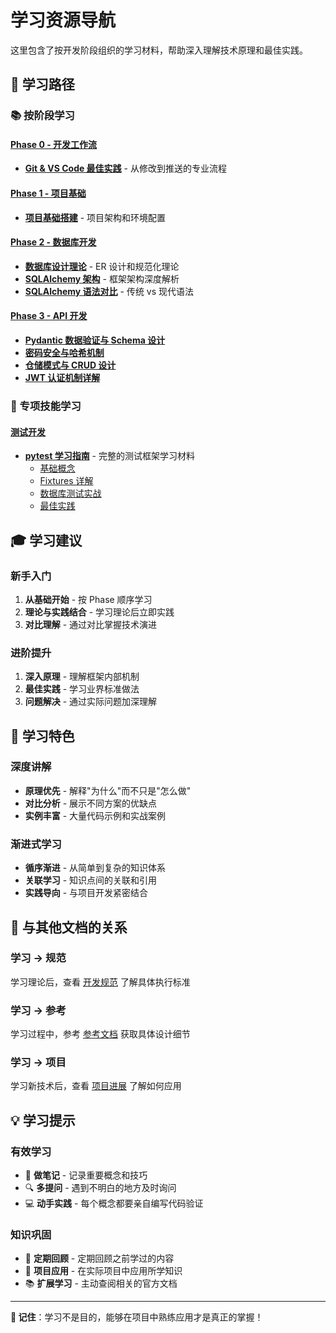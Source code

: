 # 学习资源导航

这里包含了按开发阶段组织的学习材料，帮助深入理解技术原理和最佳实践。

## 🎯 学习路径

### 📚 按阶段学习

#### [Phase 0 - 开发工作流](./dev-workflow/)
- **[Git & VS Code 最佳实践](./dev-workflow/01-Git版本控制与VSCode实践.md)** - 从修改到推送的专业流程

#### [Phase 1 - 项目基础](./phase1-foundation/)
- **[项目基础搭建](Phase1_项目基础搭建概设.md)** - 项目架构和环境配置

#### [Phase 2 - 数据库开发](./phase2-database/)
- **[数据库设计理论](01-数据库设计理论.md)** - ER 设计和规范化理论
- **[SQLAlchemy 架构](01-SQLAlchemy架构与数据校验.md)** - 框架架构深度解析
- **[SQLAlchemy 语法对比](02-SQLAlchemy语法对比分析.md)** - 传统 vs 现代语法

#### [Phase 3 - API 开发](./phase3-api/)
- **[Pydantic 数据验证与 Schema 设计](01-Pydantic数据验证与Schema设计.md)**
- **[密码安全与哈希机制](02-密码安全与哈希机制.md)**
- **[仓储模式与 CRUD 设计](03-仓储模式与CRUD设计.md)**
- **[JWT 认证机制详解](04-JWT认证机制详解.md)**


### 🧪 专项技能学习

#### [测试开发](./testing/)
- **[pytest 学习指南](./testing/pytest/)** - 完整的测试框架学习材料
  - [基础概念](./testing/pytest/01-pytest基础概念.md)
  - [Fixtures 详解](./testing/pytest/02-pytest-fixtures详解.md)
  - [数据库测试实战](./testing/pytest/03-数据库测试实战.md)
  - [最佳实践](./testing/pytest/04-pytest最佳实践.md)

## 🎓 学习建议

### 新手入门
1. **从基础开始** - 按 Phase 顺序学习
2. **理论与实践结合** - 学习理论后立即实践
3. **对比理解** - 通过对比掌握技术演进

### 进阶提升
1. **深入原理** - 理解框架内部机制
2. **最佳实践** - 学习业界标准做法
3. **问题解决** - 通过实际问题加深理解

## 📖 学习特色

### 深度讲解
- **原理优先** - 解释"为什么"而不只是"怎么做"
- **对比分析** - 展示不同方案的优缺点
- **实例丰富** - 大量代码示例和实战案例

### 渐进式学习
- **循序渐进** - 从简单到复杂的知识体系
- **关联学习** - 知识点间的关联和引用
- **实践导向** - 与项目开发紧密结合

## 🔗 与其他文档的关系

### 学习 → 规范
学习理论后，查看 [开发规范](../standards/) 了解具体执行标准

### 学习 → 参考
学习过程中，参考 [参考文档](../reference/) 获取具体设计细节

### 学习 → 项目
学习新技术后，查看 [项目进展](../project/process.md) 了解如何应用

## 💡 学习提示

### 有效学习
- 📝 **做笔记** - 记录重要概念和技巧
- 🔍 **多提问** - 遇到不明白的地方及时询问
- 💻 **动手实践** - 每个概念都要亲自编写代码验证

### 知识巩固
- 🔄 **定期回顾** - 定期回顾之前学过的内容
- 🎯 **项目应用** - 在实际项目中应用所学知识
- 📚 **扩展学习** - 主动查阅相关的官方文档

---

**🎯 记住**：学习不是目的，能够在项目中熟练应用才是真正的掌握！